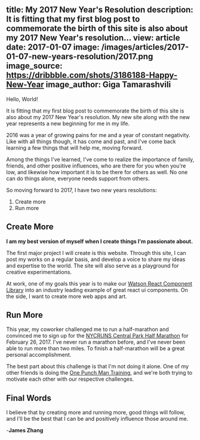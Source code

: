 title: My 2017 New Year's Resolution
description: It is fitting that my first blog post to commemorate the birth of this site is also about my 2017 New Year's resolution...
view: article
date: 2017-01-07
image: /images/articles/2017-01-07-new-years-resolution/2017.png
image_source: https://dribbble.com/shots/3186188-Happy-New-Year
image_author: Giga Tamarashvili
---

Hello, World!

It is fitting that my first blog post to commemorate the birth of this site is also about my 2017 New Year's resolution.  My new site along with the new year represents a new beginning for me in my life.

2016 was a year of growing pains for me and a year of constant negativity. Like with all things though, it has come and past, and I've come back learning a few things that will help me, moving forward.

Among the things I've learned, I've come to realize the importance of family, friends, and other positive influences, who are there for you when you're low, and likewise how important it is to be there for others as well.  No one can do things alone, everyone needs support from others.

So moving forward to 2017, I have two new years resolutions:

1. Create more
2. Run more

## Create More

**I am my best version of myself when I create things I'm passionate about.**

The first major project I will create is this website.  Through this site, I can post my works on a regular basis, and develop a voice to share my ideas and expertise to the world.  The site will also serve as a playground for creative experimentations.

At work, one of my goals this year is to make our [Watson React Component Library](https://watson-developer-cloud.github.io/react-components/) into an industry leading example of great react ui components. On the side, I want to create more web apps and art.

## Run More

This year, my coworker challenged me to run a half-marathon and convinced me to sign up for the [NYCRUNS Central Park Half Marathon](https://nycruns.com/races/?race=nycruns-central-park-half-marathon) for February 26, 2017.  I've never run a marathon before, and I've never been able to run more than two miles.  To finish a half-marathon will be a great personal accomplishment.

The best part about this challenge is that I'm not doing it alone.  One of my other friends is doing the [One Punch Man Training](http://roamstrong.com/one-punch-man-workout/), and we're both trying to motivate each other with our respective challenges.

## Final Words

I believe that by creating more and running more, good things will follow, and I'll be the best that I can be and positively influence those around me.

-__James Zhang__
